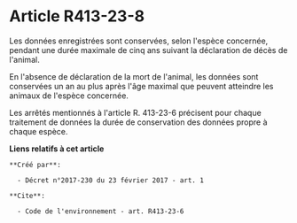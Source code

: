 # Article R413-23-8

Les données enregistrées sont conservées, selon l'espèce concernée, pendant une durée maximale de cinq ans suivant la
déclaration de décès de l'animal. 

En l'absence de déclaration de la mort de l'animal, les données sont conservées un an au plus après l'âge maximal que peuvent
atteindre les animaux de l'espèce concernée. 

Les arrêtés mentionnés à l'article R. 413-23-6 précisent pour chaque traitement de données la durée de conservation des
données propre à chaque espèce.

**Liens relatifs à cet article**

	**Créé par**:

	  - Décret n°2017-230 du 23 février 2017 - art. 1

	**Cite**:

	  - Code de l'environnement - art. R413-23-6
